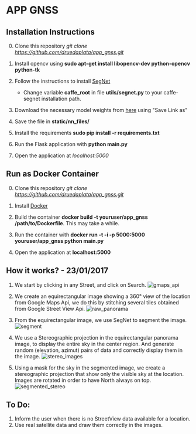 # APP GNSS

## Installation Instructions

0. Clone this repository *git clone https://github.com/druedaplata/app_gnss.git*

1. Install opencv using **sudo apt-get install libopencv-dev python-opencv python-tk**

2. Follow the instructions to install [SegNet](https://github.com/alexgkendall/caffe-segnet)
    * Change variable **caffe_root** in file **utils/segnet.py** to your caffe-segnet installation path.

3. Download the necessary model weights from [here](http://mi.eng.cam.ac.uk/%7Eagk34/resources/SegNet/segnet_weights_driving_webdemo.caffemodel) using "Save Link as"

4. Save the file in **static/nn_files/**

5. Install the requirements **sudo pip install -r requirements.txt**

6. Run the Flask application with **python main.py**

7. Open the application at *localhost:5000*

## Run as Docker Container

0. Clone this repository *git clone https://github.com/druedaplata/app_gnss.git*

1. Install [Docker](https://docs.docker.com/engine/installation/)

2. Build the container **docker build -t youruser/app_gnss /path/to/Dockerfile**. This may take a while.

3. Run the container with **docker run -t -i -p 5000:5000 youruser/app_gnss python main.py**

4. Open the application at **localhost:5000**

## How it works? - 23/01/2017

1. We start by clicking in any Street, and click on Search. 
![gmaps_api](https://raw.githubusercontent.com/sandiego206/app_gnss/master/static/images/readme_images/gmaps_api.jpg)

2. We create an equirectangular image showing a 360° view of the location from Google Maps Api, we do this by stitching several tiles obtained from Google Street View Api.
![raw_panorama](https://raw.githubusercontent.com/sandiego206/app_gnss/master/static/images/readme_images/panorama.jpg)

3. From the equirectangular image, we use SegNet to segment the image.
![segment](https://raw.githubusercontent.com/sandiego206/app_gnss/master/static/images/readme_images/segmented.jpg)

4. We use a Stereographic projection in the equirectangular panorama image, to display the entire sky in the center region.
   And generate random (elevation, azimut) pairs of data and correctly display them in the image.
![stereo_images](https://raw.githubusercontent.com/sandiego206/app_gnss/master/static/images/readme_images/stereo.jpg)

5. Using a mask for the sky in the segmented image, we create a stereographic projection that show only the visible sky at the location. Images are rotated in order to have North always on top.
![segmented_stereo](https://raw.githubusercontent.com/sandiego206/app_gnss/master/static/images/readme_images/segmented_stereo.jpg)

## To Do:
1. Inform the user when there is no StreetView data available for a location.
2. Use real satellite data and draw them correctly in the images.

